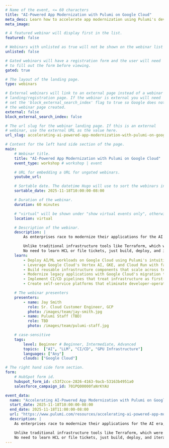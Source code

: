 ```yaml
---
# Name of the event, <= 60 characters
title: "AI-Powered App Modernization with Pulumi on Google Cloud"
meta_desc: Learn how to accelerate app modernization using Pulumi's developer-first Infrastructure as Code with Google Cloud's AI services.
meta_image:

# A featured webinar will display first in the list.
featured: false

# Webinars with unlisted as true will not be shown on the webinar list
unlisted: false

# Gated webinars will have a registration form and the user will need
# to fill out the form before viewing.
gated: true

# The layout of the landing page.
type: webinars

# External webinars will link to an external page instead of a webinar
# landing/registration page. If the webinar is external you will need
# set the 'block_external_search_index' flag to true so Google does not index
# the webinar page created.
external: false
block_external_search_index: false

# The url slug for the webinar landing page. If this is an external
# webinar, use the external URL as the value here.
url_slug: accelerating-ai-powered-app-modernization-with-pulumi-on-google-cloud

# Content for the left hand side section of the page.
main:
    # Webinar title.
    title: "AI-Powered App Modernization with Pulumi on Google Cloud"
    event_type: workshop # workshop | event

    # URL for embedding a URL for ungated webinars.
    youtube_url: 

    # Sortable date. The datetime Hugo will use to sort the webinars in date order.
    sortable_date: 2025-11-18T10:00:00-08:00

    # Duration of the webinar.
    duration: 60 minutes

    # "virtual" will be shown under "show virtual events only", otherwise shown as City, State (seattle, wa)
    location: virtual

    # Description of the webinar.
    description: |
        As enterprises race to modernize their applications for the AI era, the complexity of managing cloud infrastructure has become a critical bottleneck. This hands-on workshop demonstrates how Google Cloud customers can accelerate their app modernization journey by leveraging Pulumi's developer-first Infrastructure as Code approach alongside Google Cloud's cutting-edge AI services.

        Unlike traditional infrastructure tools like Terraform, which were built for operators, creating friction between development and DevOps teams. Pulumi revolutionizes this paradigm by empowering developers to manage Google Cloud resources using familiar programming languages, such as Python, TypeScript, Go, C#, and Java.
        No need to learn HCL or file tickets, just build, deploy, and iterate faster with code.
    learn:
        - Deploy AI/ML workloads on Google Cloud using Pulumi's intuitive programming model
        - Leverage Google Cloud's Vertex AI, GKE, and Cloud Run with familiar development practices
        - Build reusable infrastructure components that scale across teams and projects
        - Modernize legacy applications with Google Cloud's migration tools through code
        - Implement CI/CD pipelines that treat infrastructure as first-class application code
        - Create self-service platforms that eliminate developer-operator bottlenecks

    # The webinar presenters
    presenters:
        - name: Jay Smith
          role: Sr. Cloud Customer Engineer, GCP
          photo: /images/team/jay-smith.jpg
        - name: Pulumi Staff (TBD)
          role: TBD
          photo: /images/team/pulumi-staff.jpg

    # case-sensitive
    tags:
        level: Beginner # Beginner, Intermediate, Advanced
        topics:  ["AI", "LLM", "CI/CD", "GPU Infrastructure"]
        languages: ["Any"]
        clouds: ["Google Cloud"]

# The right hand side form section.
form:
    # HubSpot form id.
    hubspot_form_id: c53f2cce-2826-4163-9acb-53163b4951a0
    salesforce_campaign_id: 701PQ00000faNrKYAU

event_data:
  name: "Accelerating AI-Powered App Modernization with Pulumi on Google Cloud"
  start_date: 2025-11-18T10:00:00-08:00
  end_date: 2025-11-18T11:00:00-08:00
  url: "https://www.pulumi.com/resources/accelerating-ai-powered-app-modernization-with-pulumi-on-google-cloud/"
  description: |
    As enterprises race to modernize their applications for the AI era, the complexity of managing cloud infrastructure has become a critical bottleneck. This hands-on workshop demonstrates how Google Cloud customers can accelerate their app modernization journey by leveraging Pulumi's developer-first Infrastructure as Code approach alongside Google Cloud's cutting-edge AI services.

    Unlike traditional infrastructure tools like Terraform, which were built for operators, creating friction between development and DevOps teams. Pulumi revolutionizes this paradigm by empowering developers to manage Google Cloud resources using familiar programming languages, such as Python, TypeScript, Go, C#, and Java.
    No need to learn HCL or file tickets, just build, deploy, and iterate faster with code.
---
```

